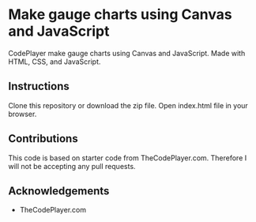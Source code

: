 # Make gauge charts using Canvas and JavaScript 
CodePlayer make gauge charts using Canvas and JavaScript. Made with HTML, CSS, and JavaScript.

## Instructions
Clone this repository or download the zip file. Open index.html file in your browser.

## Contributions 
This code is based on starter code from TheCodePlayer.com. Therefore I will not be accepting any pull requests.

## Acknowledgements 
* TheCodePlayer.com
